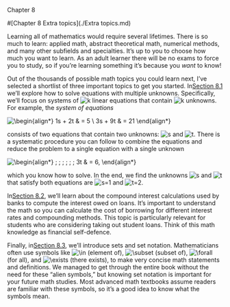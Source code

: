 Chapter 8    

#[Chapter 8 Extra topics](./Extra topics.md)

Learning all of mathematics would require several lifetimes. There is so much to learn: applied math, abstract theoretical math, numerical methods, and many other subfields and specialties. It’s up to you to choose how much you want to learn. As an adult learner there will be no exams to force you to study, so if you’re learning something it’s because you _want_ to know!

Out of the thousands of possible math topics you could learn next, I’ve selected a shortlist of three important topics to get you started. In[Section 8.1](part0008_split_001.md) we’ll explore how to solve equations with multiple unknowns. Specifically, we’ll focus on systems of ![k](00017.jpeg) linear equations that contain ![k](00017.jpeg) unknowns. For example, the _system of equations_

![\begin{align*}  1s + 2t & =  5 \\  3s + 9t & =  21  \end{align*}](01859.jpeg)

consists of two equations that contain two unknowns: ![s](01799.jpeg) and ![t](00349.jpeg). There is a systematic procedure you can follow to combine the equations and reduce the problem to a single equation with a single unknown

![\begin{align*}  \; \; \; \; \; \; 3t & = 6,  \end{align*}](01860.jpeg)

which you know how to solve. In the end, we find the unknowns ![s](01799.jpeg) and ![t](00349.jpeg) that satisfy both equations are ![s=1](01861.jpeg) and ![t=2](01862.jpeg).

In[Section 8.2](part0008_split_002.md), we’ll learn about the compound interest calculations used by banks to compute the interest owed on loans. It’s important to understand the math so you can calculate the cost of borrowing for different interest rates and compounding methods. This topic is particularly relevant for students who are considering taking out student loans. Think of this math knowledge as financial self-defence.

Finally, in[Section 8.3](part0008_split_003.md), we’ll introduce sets and set notation. Mathematicians often use symbols like ![\in](01863.jpeg) (element of), ![\subset](01864.jpeg) (subset of), ![\forall](01865.jpeg) (for all), and ![\exists](01866.jpeg) (there exists), to make very concise math statements and definitions. We managed to get through the entire book without the need for these “alien symbols,” but knowing set notation is important for your future math studies. Most advanced math textbooks assume readers are familiar with these symbols, so it’s a good idea to know what the symbols mean.
